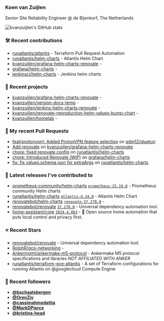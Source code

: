 ### Koen van Zuijlen

Senior Site Reliability Engineer @ de Bijenkorf, The Netherlands

![kvanzuijlen's GitHub stats](https://github-readme-stats.vercel.app/api?username=kvanzuijlen&show=reviews,discussions_started,discussions_answered,prs_merged,prs_merged_percentage&show_icons=true&theme=dark&cache_seconds=86400)

### 🛠️ Recent contributions

- [runatlantis/atlantis](https://github.com/runatlantis/atlantis) - Terraform Pull Request Automation
- [runatlantis/helm-charts](https://github.com/runatlantis/helm-charts) - Atlantis Helm Chart
- [kvanzuijlen/grafana-helm-charts-renovate](https://github.com/kvanzuijlen/grafana-helm-charts-renovate) - 
- [grafana/helm-charts](https://github.com/grafana/helm-charts) - 
- [jenkinsci/helm-charts](https://github.com/jenkinsci/helm-charts) - Jenkins helm charts

### 🌱 Recent projects

- [kvanzuijlen/grafana-helm-charts-renovate](https://github.com/kvanzuijlen/grafana-helm-charts-renovate) - 
- [kvanzuijlen/version-docs-temp](https://github.com/kvanzuijlen/version-docs-temp) - 
- [kvanzuijlen/jenkins-helm-charts-renovate](https://github.com/kvanzuijlen/jenkins-helm-charts-renovate) - 
- [kvanzuijlen/renovate-reproduction-helm-values-bump-chart](https://github.com/kvanzuijlen/renovate-reproduction-helm-values-bump-chart) - 
- [kvanzuijlen/homelab](https://github.com/kvanzuijlen/homelab) - 

### 🚧 My recent Pull Requests

- [feat(protonvpn): Added ProtonVPN feature selection](https://github.com/qdm12/gluetun/pull/2182) on [qdm12/gluetun](https://github.com/qdm12/gluetun)
- [Add renovate](https://github.com/kvanzuijlen/grafana-helm-charts-renovate/pull/1) on [kvanzuijlen/grafana-helm-charts-renovate](https://github.com/kvanzuijlen/grafana-helm-charts-renovate)
- [chore: fixed renovate config](https://github.com/runatlantis/helm-charts/pull/367) on [runatlantis/helm-charts](https://github.com/runatlantis/helm-charts)
- [chore: Introduced Renovate (WIP)](https://github.com/grafana/helm-charts/pull/3015) on [grafana/helm-charts](https://github.com/grafana/helm-charts)
- [fix: fix values.schema.json for extraArgs](https://github.com/runatlantis/helm-charts/pull/366) on [runatlantis/helm-charts](https://github.com/runatlantis/helm-charts)

### 🚀 Latest releases I've contributed to

- [prometheus-community/helm-charts](https://github.com/prometheus-community/helm-charts) [`prometheus-25.19.0`](https://github.com/prometheus-community/helm-charts/releases/tag/prometheus-25.19.0) - Prometheus community Helm charts
- [runatlantis/helm-charts](https://github.com/runatlantis/helm-charts) [`atlantis-4.24.0`](https://github.com/runatlantis/helm-charts/releases/tag/atlantis-4.24.0) - Atlantis Helm Chart
- [renovatebot/helm-charts](https://github.com/renovatebot/helm-charts) [`renovate-37.278.0`](https://github.com/renovatebot/helm-charts/releases/tag/renovate-37.278.0) - 
- [renovatebot/renovate](https://github.com/renovatebot/renovate) [`37.278.0`](https://github.com/renovatebot/renovate/releases/tag/37.278.0) - Universal dependency automation tool.
- [home-assistant/core](https://github.com/home-assistant/core) [`2024.4.0b3`](https://github.com/home-assistant/core/releases/tag/2024.4.0b3) - :house_with_garden: Open source home automation that puts local control and privacy first.

### ⭐ Recent Stars

- [renovatebot/renovate](https://github.com/renovatebot/renovate) - Universal dependency automation tool.
- [RolphR/gcp-networking](https://github.com/RolphR/gcp-networking) - 
- [Ankermgmt/ankermake-m5-protocol](https://github.com/Ankermgmt/ankermake-m5-protocol) - Ankermake M5 protocol specifications and libraries *NOT AFFILIATED WITH ANKER*
- [runatlantis/terraform-gce-atlantis](https://github.com/runatlantis/terraform-gce-atlantis) - A set of  Terraform configurations for running Atlantis on @googlecloud Compute Engine

### 👀 Recent followers

- [**@bschaatsbergen**](https://github.com/bschaatsbergen)
- [**@OrenZiv**](https://github.com/OrenZiv)
- [**@cassimahmedattia**](https://github.com/cassimahmedattia)
- [**@MarkDPierce**](https://github.com/MarkDPierce)
- [**@kristina-head**](https://github.com/kristina-head)
